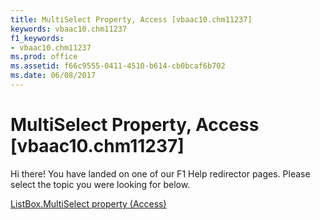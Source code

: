 ```yaml
---
title: MultiSelect Property, Access [vbaac10.chm11237]
keywords: vbaac10.chm11237
f1_keywords:
- vbaac10.chm11237
ms.prod: office
ms.assetid: f66c9555-0411-4510-b614-cb0bcaf6b702
ms.date: 06/08/2017
---
```



# MultiSelect Property, Access [vbaac10.chm11237]

Hi there! You have landed on one of our F1 Help redirector pages. Please select the topic you were looking for below.

[ListBox.MultiSelect property (Access)](http://msdn.microsoft.com/library/7115a913-1696-03b4-c88b-0626da1d587a%28Office.15%29.aspx)


